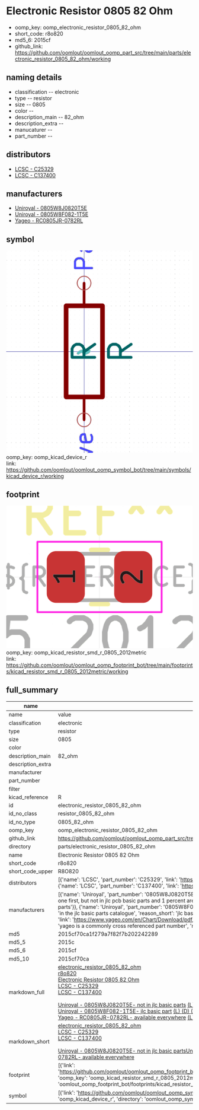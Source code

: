 # Electronic Resistor 0805 82 Ohm

  
* oomp_key: oomp_electronic_resistor_0805_82_ohm 
* short_code: r8o820
* md5_6: 2015cf  
* github_link: https://github.com/oomlout/oomlout_oomp_part_src/tree/main/parts/electronic_resistor_0805_82_ohm/working  
## naming details
* classification -- electronic
* type -- resistor
* size -- 0805
* color -- 
* description_main -- 82_ohm
* description_extra -- 
* manucaturer -- 
* part_number -- 

## distributors
* [LCSC - C25329](https://lcsc.com/product-detail/C25329.html)  
* [LCSC - C137400](https://lcsc.com/product-detail/C137400.html)  

## manufacturers
* [Uniroyal - 0805W8J0820T5E]()  
* [Uniroyal - 0805W8F082-1T5E]()  
* [Yageo - RC0805JR-0782RL](https://www.yageo.com/en/Chart/Download/pdf/RC0805JR-0782RL)  

## symbol

![](symbol/0/working/working_600.png)  
oomp_key: oomp_kicad_device_r  
link: https://github.com/oomlout/oomlout_oomp_symbol_bot/tree/main/symbols/kicad_device_r/working  

## footprint

![](footprint/0/working/working_600.png)  
oomp_key: oomp_kicad_resistor_smd_r_0805_2012metric  
link: https://github.com/oomlout/oomlout_oomp_footprint_bot/tree/main/footprints/kicad_resistor_smd_r_0805_2012metric/working  

## full_summary
| name | value | 
| --- | --- | 
| name | value | 
| classification | electronic | 
| type | resistor | 
| size | 0805 | 
| color |  | 
| description_main | 82_ohm | 
| description_extra |  | 
| manufacturer |  | 
| part_number |  | 
| filter |  | 
| kicad_reference | R | 
| id | electronic_resistor_0805_82_ohm | 
| id_no_class | resistor_0805_82_ohm | 
| id_no_type | 0805_82_ohm | 
| oomp_key | oomp_electronic_resistor_0805_82_ohm | 
| github_link | https://github.com/oomlout/oomlout_oomp_part_src/tree/main/parts/electronic_resistor_0805_82_ohm/working | 
| directory | parts/electronic_resistor_0805_82_ohm | 
| name | Electronic Resistor 0805 82 Ohm | 
| short_code | r8o820 | 
| short_code_upper | R8O820 | 
| distributors | [{'name': 'LCSC', 'part_number': 'C25329', 'link': 'https://lcsc.com/product-detail/C25329.html', 'id': 'distributor_lcsc'}, {'name': 'LCSC', 'part_number': 'C137400', 'link': 'https://lcsc.com/product-detail/C137400.html', 'id': 'distributor_lcsc'}] | 
| manufacturers | [{'name': 'Uniroyal', 'part_number': '0805W8J0820T5E', 'link': '', 'id': 'manufacturer_uniroyal', 'note': {'reason': 'did this one first, but not in jlc pcb basic parts and 1 percent are and they are the same price', 'reason_short': 'not in jlc basic parts'}}, {'name': 'Uniroyal', 'part_number': '0805W8F082-1T5E', 'link': '', 'id': 'manufacturer_uniroyal', 'note': {'reason': 'in the jlc basic parts catalogue', 'reason_short': 'jlc basic part'}}, {'name': 'Yageo', 'part_number': 'RC0805JR-0782RL', 'link': 'https://www.yageo.com/en/Chart/Download/pdf/RC0805JR-0782RL', 'id': 'manufacturer_yageo', 'note': {'reason': 'yageo is a commonly cross referenced part number', 'reason_short': 'available everywhere'}}] | 
| md5 | 2015cf70ca1f279a7f82f7b202242289 | 
| md5_5 | 2015c | 
| md5_6 | 2015cf | 
| md5_10 | 2015cf70ca | 
| markdown_full | [electronic_resistor_0805_82_ohm](https://github.com/oomlout/oomlout_oomp_part_src/tree/main/parts/electronic_resistor_0805_82_ohm/working)<br>[r8o820](https://github.com/oomlout/oomlout_oomp_part_src/tree/main/parts/electronic_resistor_0805_82_ohm/working)<br>[Electronic Resistor 0805 82 Ohm](https://github.com/oomlout/oomlout_oomp_part_src/tree/main/parts/electronic_resistor_0805_82_ohm/working)<br>[LCSC - C25329<br>](https://lcsc.com/product-detail/C25329.html)[LCSC - C137400<br>](https://lcsc.com/product-detail/C137400.html)<br>[Uniroyal - 0805W8J0820T5E- not in jlc basic parts]() [(L)  ](https://www.lcsc.com/search?q=0805W8J0820T5E)[(D)  ](https://www.digikey.com/en/products?keywords=0805W8J0820T5E)[(M)  ](https://www.mouser.com/Search/Refine?Keyword=0805W8J0820T5E)[(N)  ](https://www.newark.com/search?st=0805W8J0820T5E)[(SZ)  ](https://so.szlcsc.com/global.html?k=0805W8J0820T5E)<br>[Uniroyal - 0805W8F082-1T5E- jlc basic part]() [(L)  ](https://www.lcsc.com/search?q=0805W8F082-1T5E)[(D)  ](https://www.digikey.com/en/products?keywords=0805W8F082-1T5E)[(M)  ](https://www.mouser.com/Search/Refine?Keyword=0805W8F082-1T5E)[(N)  ](https://www.newark.com/search?st=0805W8F082-1T5E)[(SZ)  ](https://so.szlcsc.com/global.html?k=0805W8F082-1T5E)<br>[Yageo - RC0805JR-0782RL- available everywhere](https://www.yageo.com/en/Chart/Download/pdf/RC0805JR-0782RL) [(L)  ](https://www.lcsc.com/search?q=RC0805JR-0782RL)[(D)  ](https://www.digikey.com/en/products?keywords=RC0805JR-0782RL)[(M)  ](https://www.mouser.com/Search/Refine?Keyword=RC0805JR-0782RL)[(N)  ](https://www.newark.com/search?st=RC0805JR-0782RL)[(SZ)  ](https://so.szlcsc.com/global.html?k=RC0805JR-0782RL)<br> | 
| markdown_short | [electronic_resistor_0805_82_ohm](https://github.com/oomlout/oomlout_oomp_part_src/tree/main/parts/electronic_resistor_0805_82_ohm/working)<br>[LCSC - C25329<br>](https://lcsc.com/product-detail/C25329.html)[LCSC - C137400<br>](https://lcsc.com/product-detail/C137400.html)<br>[Uniroyal - 0805W8J0820T5E- not in jlc basic parts]()[Uniroyal - 0805W8F082-1T5E- jlc basic part]()[Yageo - RC0805JR-0782RL- available everywhere](https://www.yageo.com/en/Chart/Download/pdf/RC0805JR-0782RL) | 
| footprint | [{'link': 'https://github.com/oomlout/oomlout_oomp_footprint_bot/tree/main/foootprntss/kicad_resistor_smd_r_0805_2012metric', 'oomp_key': 'oomp_kicad_resistor_smd_r_0805_2012metric', 'directory': 'oomlout_oomp_footprint_bot/footprints/kicad_resistor_smd_r_0805_2012metric//working/working.kicad_mod'}] | 
| symbol | [{'link': 'https://github.com/oomlout/oomlout_oomp_symbol_bot/tree/main/symbols/kicad_device_r', 'oomp_key': 'oomp_kicad_device_r', 'directory': 'oomlout_oomp_symbol_bot/symbols/kicad_device_r//working/working.kicad_sym'}] | 
